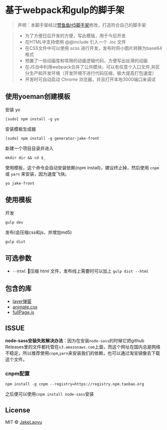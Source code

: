 # 基于webpack和gulp的脚手架

>声明：本脚手架经过[赞鱼鱼H5脚手架](https://github.com/zanseven007/generator-zyy-h5)修改，打造符合自己的脚手架

> - 为了方便日后开发的方便，写此模版，用于今后开发
> - 在HTML中支持使用 @@include 引入一个 .inc 文件
> - 在CSS文件中可以使用 scss 进行开发，发布时将小图片转换为base64格式
> - 预置了一些动画库和常用的动画逻辑代码，方便写出丝滑的动画
> - 在JS当中利用webpack合并了公共模块，可以有任意个入口文件,并区分生产和开发环境（开发环境不进行代码压缩，极大提高打包速度）
> - 开发时可自动启动 Chrome 浏览器，并且打开本地3000端口来调试

## 使用yoeman创建模板
安装 yo

```
[sudo] npm install -g yo
```
安装模板生成器

```
[sudo] npm install -g generator-jake-front
```
新建一个项目目录并进入

```
mkdir dir && cd $_
```
使用模板，这个命令会自动安装依赖(npm install)，建议终止掉，然后使用 `cnpm` 或 `yarn` 来安装，因为速度飞快。

```
yo jake-front
```

## 使用模板
开发

```
gulp dev
```
发布(会压缩css和js，并增加md5)
```
gulp dist
```

## 可选参数

- `--html` 压缩 html 文件，发布线上需要时可以加上 `gulp dist --html`

## 包含的库

* [layer弹窗](https://github.com/sentsin/layer/)
* [animate.css](https://github.com/daneden/animate.css)
* [fullPage.js](https://github.com/alvarotrigo/fullPage.js)

## ISSUE

**node-sass安装失败解决办法**：因为在安装`node-sass`的时候它把github Releases里的文件都托管在`s3.amazonaws.com`上面，而这个网址在国内总是网络不稳定，所以推荐使用`cnpm`,`yarn`来安装我们的依赖，也可以通过淘宝镜像去下载这个文件。

### cnpm配置

```
npm install -g cnpm --registry=https://registry.npm.taobao.org
```

之后便可以使用`cnpm install node-sass`安装

## License
MIT © [JakeLaoyu](https://github.com/JakeLaoyu)
